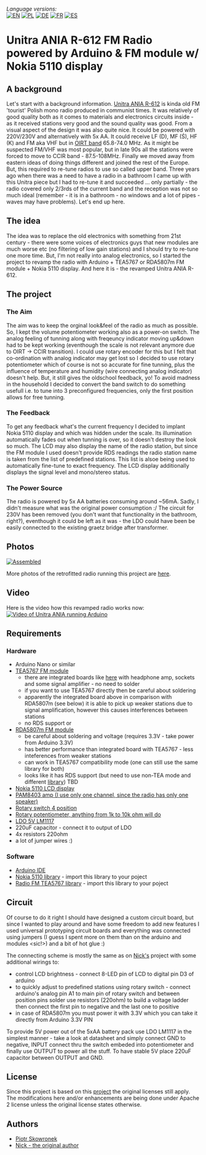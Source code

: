 _Language versions:_\
[![EN](https://github.com/pskowronek/epaper-clock-and-more/raw/master/www/flags/lang-US.png)](https://github.com/pskowronek/unitra-fm-radio-arduino) 
[![PL](https://github.com/pskowronek/unitra-fm-radio-arduino/raw/master/www/flags/lang-PL.png)](https://translate.googleusercontent.com/translate_c?sl=en&tl=pl&u=https://github.com/pskowronek/unitra-fm-radio-arduino)
[![DE](https://github.com/pskowronek/unitra-fm-radio-arduino/raw/master/www/flags/lang-DE.png)](https://translate.googleusercontent.com/translate_c?sl=en&tl=de&u=https://github.com/pskowronek/unitra-fm-radio-arduino)
[![FR](https://github.com/pskowronek/unitra-fm-radio-arduino/raw/master/www/flags/lang-FR.png)](https://translate.googleusercontent.com/translate_c?sl=en&tl=fr&u=https://github.com/pskowronek/unitra-fm-radio-arduino)
[![ES](https://github.com/pskowronek/unitra-fm-radio-arduino/raw/master/www/flags/lang-ES.png)](https://translate.googleusercontent.com/translate_c?sl=en&tl=es&u=https://github.com/pskowronek/unitra-fm-radio-arduino)

# Unitra ANIA R-612 FM Radio powered by Arduino & FM module w/ Nokia 5110 display 

## A background 
Let's start with a background information. [Unitra ANIA R-612](http://www.oldradio.pl/karta.php?numer=926) is kinda old FM 'tourist' Polish mono radio produced in communist times.
It was relatively of good quality both as it comes to materials and electronics circuits inside - as it received stations very good and
the sound quality was good. From a visual aspect of the design it was also quite nice. It could be powered with 220V/230V
and alternatively with 5x AA. It could receive LF (D), MF (Ś), HF (K) and FM aka VHF but in [OIRT band](https://en.wikipedia.org/wiki/International_Radio_and_Television_Organisation) 65.8-74.0 MHz.
As it might be suspected FM/VHF was most popular, but in late 90s all the stations were forced to move to CCIR band - 87.5-108MHz.
Finally we moved away from eastern ideas of doing things different and joined the rest of the Europe. But, this required to re-tune radios
to use so called upper band. Three years ago when there was a need to have a radio in a bathroom I came up with this Unitra piece
but I had to re-tune it and succeeded ... only partially - the radio covered only 2/3rds of the current band and the reception was not so
much ideal (remember - it is in a bathroom - no windows and a lot of pipes - waves may have problems). Let's end up here.

## The idea

The idea was to replace the old electronics with something from 21st century - there were some voices of electronics guys
that new modules are much worse etc (no filtering of low gain stations) and I should try to re-tune one more time. But, I'm not really into analog electronics, so
I started the project to revamp the radio with Arduino + TEA5767 or RDA5807m FM module + Nokia 5110 display. And here it is - the revamped Unitra ANIA R-612.

## The project

### The Aim
The aim was to keep the orginal look&feel of the radio as much as possible. So, I kept the volume potentiometer working also as a power-on switch.
The analog feeling of tunning along with freqeuncy indicator moving up&down had to be kept working (eventhough the scale is not relevant anymore due to OIRT -> CCIR transition).
I could use rotary encoder for this but I felt that co-ordination with analog indicator may get lost so I decided to use rotary potentiometer
which of course is not so accurate for fine tunning, plus the influence of temperature and humidity (wire connecting
analog indicator) doesn't help. But, it still gives the oldschool feedback, yo! To avoid madness in the household I decided to convert the band switch
to do something usefull i.e. to tune into 3 preconfigured frequencies, only the first position allows for free tunning.

### The Feedback
To get any feedback what's the current frequency I decided to implant Nokia 5110 display and which was hidden under the scale.
Its illumination automatically fades out when tunning is over, so it doesn't destroy the look so much. The LCD may also display the name
of the radio station, but since the FM module I used doesn't provide RDS readings the radio station name is taken from
the list of predefined stations. This list is alsoe being used to automatically fine-tune to exact frequency.
The LCD display additionally displays the signal level and mono/stereo status.

### The Power Source
The radio is powered by 5x AA batteries consuming around ~56mA. Sadly, I didn't measure what was the original power consumption :/
The circuit for 230V has been removed (you don't want that functionality in the bathroom, right?), eventhough it could be left as it was -
the LDO could have been be easily connected to the existing graetz bridge after transformer.


## Photos

[![Assembled](https://pskowronek.github.io/unitra-fm-radio-arduino/www/assembled/07.jpg)](https://pskowronek.github.io/unitra-fm-radio-arduino/www/assembled/index.html "Photos of assembling the radio")


More photos of the retrofitted radio running this project are [here](https://pskowronek.github.io/unitra-fm-radio-arduino/www/assembled/index.html "Photos of assembling the radio and final result").

## Video

Here is the video how this revamped radio works now:
[![Video of Unitra ANIA running Arduino](https://pskowronek.github.io/unitra-fm-radio-arduino/www/video/still.jpg)](https://youtu.be/vbuSLiFZ-MU)

## Requirements

### Hardware

- Arduino Nano or similar
- [TEA5767 FM module](https://botland.com.pl/en/radio-modules/6639-radio-module-tea5767.html)
  - there are integrated boards like [here](https://www.aliexpress.com/item/TEA5767-FM-Stereo-Radio-Module-for-76-108MHZ-With-Free-Cable-Antenna/32735797434.html) with headphone amp, sockets and some signal amplifier - no need to solder
  - if you want to use TEA5767 directly then be careful about soldering
  - apparently the integrated board above in comparison with RDA5807m (see below) it is able to pick up weaker stations due to signal amplification, however this causes interferences between stations
  - no RDS support
or
- [RDA5807m FM module](http://www.aliexpress.com/af/RDA5807m.html)
  - be careful about soldering and voltage (requires 3.3V - take power from Arduino 3.3V)
  - has better performance than integrated board with TEA5767 - less inteferences from weaker stations
  - can work in TEA5767 compatibility mode (one can still use the same library for both)
  - looks like it has RDS support (but need to use non-TEA mode and different [library](https://github.com/mathertel/Radio)) TBD
- [Nokia 5110 LCD display](https://www.aliexpress.com/item/High-Quality-8448-84x84-LCD-Module-blue-backlight-adapter-PCB-for-Nokia-5110-for-Arduino/32614334972.html)
- [PAM8403 amp (I use only one channel, since the radio has only one speaker)](https://www.aliexpress.com/item/PAM8403-Super-Mini-Digital-Amplifier-Board-2-3W-Class-D-Digital-2-5V-To-5V-Power/1822706737.html)
- [Rotary switch 4 position](https://botland.com.pl/en/przelaczniik-obrotowe/6163-rotary-switch-4-positions-2-circuits-30mm.html)
- [Rotary potentiometer, anything from 1k to 10k ohm will do](https://botland.com.pl/en/potentiometers/2168-potencjometr-precyzyjny-wieloobrotowy-20k-10-obr.html)
- [LDO 5V LM1117](https://botland.com.pl/en/voltage-regulators/791-linear-voltage-regulator-ldo-5v-lm1117t-tht-to220.html)
- 220uF capacitor - connect it to output of LDO
- 4x resistors 220ohm
- a lot of jumper wires :)

### Software

- [Arduino IDE](https://www.arduino.cc/en/Main/Software)
- [Nokia 5110 library](http://www.rinkydinkelectronics.com/library.php?id=48) - import this library to your poject
- [Radio FM TEA5767 library](https://github.com/mroger/TEA5767) - import this library to your poject

## Circuit

Of course to do it right I should have designed a custom circuit board, but since I wanted to play around and have some freedom to
add new features I used universal prototyping circuit boards and everything was connected using jumpers (I guess I spent more on them
than on the arduino and modules <sic!>) and a bit of hot glue :) 

The connecting scheme is mostly the same as on [Nick's](http://educ8s.tv/arduino-fm-radio-project) project with some additional
wirings to:
- control LCD brightness - connect 8-LED pin of LCD to digital pin D3 of arduino
- to quickly adjust to predefined stations using rotary switch - connect arduino's analog pin A1 to main pin of rotary switch and  between position pins solder
use resistors (220ohm) to build a voltage ladder then connect the first pin to negative and the last one to positive
- in case of RDA5807m you must power it with 3.3V which you can take it directly from Arduino 3.3V PIN

To provide 5V power out of the 5xAA battery pack use LDO LM1117 in the simplest manner - take a look at datasheet and simply connect GND to negative, INPUT connect
thru the switch embeded into potentiometer and finally use OUTPUT to power all the stuff. To have stable 5V place 220uF capacitor between OUTPUT and GND.

## License

Since this project is based on this [project](http://educ8s.tv/arduino-fm-radio-project) the original licenses still apply.
The modifications here and/or enhancements are being done under Apache 2 license unless the original license states otherwise.

## Authors

- [Piotr Skowronek](https://github.com/pskowronek)
- [Nick - the original author](http://educ8s.tv/arduino-fm-radio-project)

